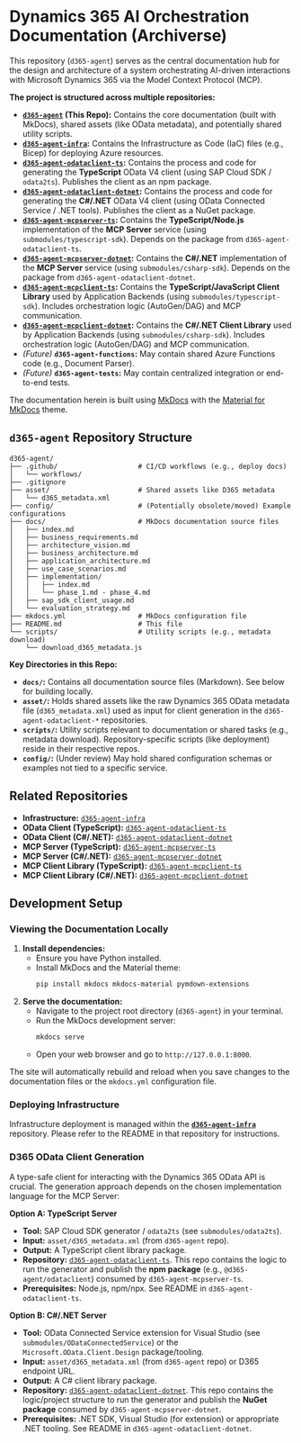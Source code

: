 # Dynamics 365 AI Orchestration Documentation (Archiverse)

This repository (`d365-agent`) serves as the central documentation hub for the design and architecture of a system orchestrating AI-driven interactions with Microsoft Dynamics 365 via the Model Context Protocol (MCP).

**The project is structured across multiple repositories:**

*   **[`d365-agent`](https://github.com/ntrtd/d365-agent) (This Repo):** Contains the core documentation (built with MkDocs), shared assets (like OData metadata), and potentially shared utility scripts.
*   **[`d365-agent-infra`](https://github.com/ntrtd/d365-agent-infra):** Contains the Infrastructure as Code (IaC) files (e.g., Bicep) for deploying Azure resources.
*   **[`d365-agent-odataclient-ts`](https://github.com/ntrtd/d365-agent-odataclient-ts):** Contains the process and code for generating the **TypeScript** OData V4 client (using SAP Cloud SDK / `odata2ts`). Publishes the client as an npm package.
*   **[`d365-agent-odataclient-dotnet`](https://github.com/ntrtd/d365-agent-odataclient-dotnet):** Contains the process and code for generating the **C#/.NET** OData V4 client (using OData Connected Service / .NET tools). Publishes the client as a NuGet package.
*   **[`d365-agent-mcpserver-ts`](https://github.com/ntrtd/d365-agent-mcpserver-ts):** Contains the **TypeScript/Node.js** implementation of the **MCP Server** service (using `submodules/typescript-sdk`). Depends on the package from `d365-agent-odataclient-ts`.
*   **[`d365-agent-mcpserver-dotnet`](https://github.com/ntrtd/d365-agent-mcpserver-dotnet):** Contains the **C#/.NET** implementation of the **MCP Server** service (using `submodules/csharp-sdk`). Depends on the package from `d365-agent-odataclient-dotnet`.
*   **[`d365-agent-mcpclient-ts`](https://github.com/ntrtd/d365-agent-mcpclient-ts):** Contains the **TypeScript/JavaScript Client Library** used by Application Backends (using `submodules/typescript-sdk`). Includes orchestration logic (AutoGen/DAG) and MCP communication.
*   **[`d365-agent-mcpclient-dotnet`](https://github.com/ntrtd/d365-agent-mcpclient-dotnet):** Contains the **C#/.NET Client Library** used by Application Backends (using `submodules/csharp-sdk`). Includes orchestration logic (AutoGen/DAG) and MCP communication.
*   *(Future)* **`d365-agent-functions`:** May contain shared Azure Functions code (e.g., Document Parser).
*   *(Future)* **`d365-agent-tests`:** May contain centralized integration or end-to-end tests.

The documentation herein is built using [MkDocs](https://www.mkdocs.org/) with the [Material for MkDocs](https://squidfunk.github.io/mkdocs-material/) theme.

## `d365-agent` Repository Structure

```
d365-agent/
├── .github/                    # CI/CD workflows (e.g., deploy docs)
│   └── workflows/
├── .gitignore
├── asset/                      # Shared assets like D365 metadata
│   └── d365_metadata.xml
├── config/                     # (Potentially obsolete/moved) Example configurations
├── docs/                       # MkDocs documentation source files
│   ├── index.md
│   ├── business_requirements.md
│   ├── architecture_vision.md
│   ├── business_architecture.md
│   ├── application_architecture.md
│   ├── use_case_scenarios.md
│   ├── implementation/
│   │   ├── index.md
│   │   └── phase_1.md - phase_4.md
│   ├── sap_sdk_client_usage.md
│   └── evaluation_strategy.md
├── mkdocs.yml                  # MkDocs configuration file
├── README.md                   # This file
└── scripts/                    # Utility scripts (e.g., metadata download)
    └── download_d365_metadata.js
```

**Key Directories in this Repo:**

*   **`docs/`:** Contains all documentation source files (Markdown). See below for building locally.
*   **`asset/`:** Holds shared assets like the raw Dynamics 365 OData metadata file (`d365_metadata.xml`) used as input for client generation in the `d365-agent-odataclient-*` repositories.
*   **`scripts/`:** Utility scripts relevant to documentation or shared tasks (e.g., metadata download). Repository-specific scripts (like deployment) reside in their respective repos.
*   **`config/`:** (Under review) May hold shared configuration schemas or examples not tied to a specific service.

## Related Repositories

*   **Infrastructure:** [`d365-agent-infra`](https://github.com/ntrtd/d365-agent-infra)
*   **OData Client (TypeScript):** [`d365-agent-odataclient-ts`](https://github.com/ntrtd/d365-agent-odataclient-ts)
*   **OData Client (C#/.NET):** [`d365-agent-odataclient-dotnet`](https://github.com/ntrtd/d365-agent-odataclient-dotnet)
*   **MCP Server (TypeScript):** [`d365-agent-mcpserver-ts`](https://github.com/ntrtd/d365-agent-mcpserver-ts)
*   **MCP Server (C#/.NET):** [`d365-agent-mcpserver-dotnet`](https://github.com/ntrtd/d365-agent-mcpserver-dotnet)
*   **MCP Client Library (TypeScript):** [`d365-agent-mcpclient-ts`](https://github.com/ntrtd/d365-agent-mcpclient-ts)
*   **MCP Client Library (C#/.NET):** [`d365-agent-mcpclient-dotnet`](https://github.com/ntrtd/d365-agent-mcpclient-dotnet)

## Development Setup

### Viewing the Documentation Locally

1.  **Install dependencies:**
    *   Ensure you have Python installed.
    *   Install MkDocs and the Material theme:
        ```bash
        pip install mkdocs mkdocs-material pymdown-extensions
        ```
2.  **Serve the documentation:**
    *   Navigate to the project root directory (`d365-agent`) in your terminal.
    *   Run the MkDocs development server:
        ```bash
        mkdocs serve
        ```
    *   Open your web browser and go to `http://127.0.0.1:8000`.

The site will automatically rebuild and reload when you save changes to the documentation files or the `mkdocs.yml` configuration file.

### Deploying Infrastructure

Infrastructure deployment is managed within the **[`d365-agent-infra`](https://github.com/ntrtd/d365-agent-infra)** repository. Please refer to the README in that repository for instructions.

### D365 OData Client Generation

A type-safe client for interacting with the Dynamics 365 OData API is crucial. The generation approach depends on the chosen implementation language for the MCP Server:

**Option A: TypeScript Server**

*   **Tool:** SAP Cloud SDK generator / `odata2ts` (see `submodules/odata2ts`).
*   **Input:** `asset/d365_metadata.xml` (from `d365-agent` repo).
*   **Output:** A TypeScript client library package.
*   **Repository:** [`d365-agent-odataclient-ts`](https://github.com/ntrtd/d365-agent-odataclient-ts). This repo contains the logic to run the generator and publish the **npm package** (e.g., `@d365-agent/odataclient`) consumed by `d365-agent-mcpserver-ts`.
*   **Prerequisites:** Node.js, npm/npx. See README in `d365-agent-odataclient-ts`.

**Option B: C#/.NET Server**

*   **Tool:** OData Connected Service extension for Visual Studio (see `submodules/ODataConnectedService`) or the `Microsoft.OData.Client.Design` package/tooling.
*   **Input:** `asset/d365_metadata.xml` (from `d365-agent` repo) or D365 endpoint URL.
*   **Output:** A C# client library package.
*   **Repository:** [`d365-agent-odataclient-dotnet`](https://github.com/ntrtd/d365-agent-odataclient-dotnet). This repo contains the logic/project structure to run the generator and publish the **NuGet package** consumed by `d365-agent-mcpserver-dotnet`.
*   **Prerequisites:** .NET SDK, Visual Studio (for extension) or appropriate .NET tooling. See README in `d365-agent-odataclient-dotnet`.
